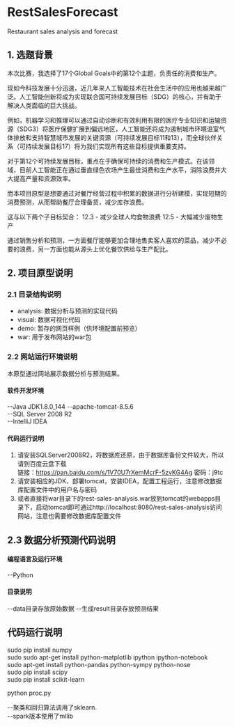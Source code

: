 # RestSalesForecast

Restaurant sales analysis and forecast

## 1. 选题背景

本次比赛，我选择了17个Global Goals中的第12个主题，负责任的消费和生产。

现如今科技发展十分迅速，近几年来人工智能技术在社会生活中的应用也越来越广泛。人工智能创新将成为实现联合国可持续发展目标（SDG）的核心，并有助于解决人类面临的巨大挑战。

例如，机器学习和推理可以通过自动诊断和有效利用有限的医疗专业知识和运输资源（SDG3）将医疗保健扩展到偏远地区，人工智能还将成为遏制城市环境温室气体排放和支持智慧城市发展的关键资源（可持续发展目标11和13），而全球伙伴关系（可持续发展目标17）将为我们实现所有这些目标提供重要支持。

对于第12个可持续发展目标，重点在于确保可持续的消费和生产模式。在该领域，目前人工智能正在通过垂直绿色农场产生最佳消费和生产水平，消除浪费并大大提高产量和资源效率。

而本项目原型是想要通过对餐厅经营过程中积累的数据进行分析建模，实现短期的消费预测，从而帮助餐厅合理备货，减少库存浪费。

这与以下两个子目标契合：
12.3 - 减少全球人均食物浪费
12.5 - 大幅减少废物生产

通过销售分析和预测，一方面餐厅能够更加合理地售卖客人喜欢的菜品，减少不必要的浪费，另一方面也能从源头上优化餐饮供给与生产配比。

## 2. 项目原型说明

### 2.1 目录结构说明

- analysis: 数据分析与预测的实现代码
- visual: 数据可视化代码
- demo: 暂存的网页样例（供环境配置前预览）
- war: 用于发布网站的war包

### 2.2 网站运行环境说明

本原型通过网站展示数据分析与预测结果。

#### 软件开发环境

--Java JDK1.8.0_144
--apache-tomcat-8.5.6  
--SQL Server 2008 R2  
--IntelliJ IDEA  

#### 代码运行说明  

1. 请安装SQLServer2008R2，将数据库还原，由于数据库备份文件较大，所以请到百度云盘下载  
  链接：https://pan.baidu.com/s/1V70U7rXemMcrF-5zvKG4Ag 密码：j9tc
2. 请安装相应的JDK、部署tomcat，安装IDEA，配置工程运行，注意修改数据库配置文件中的用户名与密码  
3. 或者直接将war目录下的rest-sales-analysis.war放到tomcat的webapps目录下，启动tomcat即可通过http://localhost:8080/rest-sales-analysis访问网站，注意也需要修改数据库配置文件  


## 2.3 数据分析预测代码说明

#### 编程语言及运行环境  
--Python  

#### 目录说明  
--data目录存放原始数据
--生成result目录存放预测结果

## 代码运行说明
sudo pip install numpy  
sudo sudo apt-get install python-matplotlib ipython ipython-notebook  
sudo apt-get install python-pandas python-sympy python-nose  
sudo pip install scipy  
sudo pip install scikit-learn 

python proc.py  

--聚类和回归算法调用了sklearn.  
--spark版本使用了mllib


